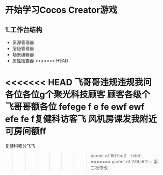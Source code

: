 # 开始学习Cocos Creator游戏

## 1.工作台结构

  - 资源管理器
  - 层级管理器
  - 场景编辑器
  - 属性检查器
<<<<<<< HEAD

<<<<<<< HEAD
飞哥哥违规违规我问各位各位g个聚光科技顾客
顾客各级个
飞哥哥额各位
fefege
f e fe ewf ewf efe  fe f复健科访客飞
风机房课发我附近可房间额ff
=======
复健科积分飞飞
>>>>>>> parent of 16f7ce2... fefef
=======
>>>>>>> parent of 238a6f2... 第二次修改
